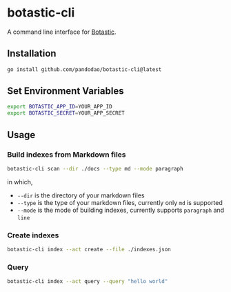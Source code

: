 # botastic-cli

A command line interface for [Botastic](https://developers.pando.im/references/botastic/api.html).

## Installation

```bash
go install github.com/pandodao/botastic-cli@latest
```

## Set Environment Variables

```bash
export BOTASTIC_APP_ID=YOUR_APP_ID
export BOTASTIC_SECRET=YOUR_APP_SECRET
```

## Usage

### Build indexes from Markdown files

```bash
botastic-cli scan --dir ./docs --type md --mode paragraph
```

in which,

- `--dir` is the directory of your markdown files
- `--type` is the type of your markdown files, currently only `md` is supported
- `--mode` is the mode of building indexes, currently supports `paragraph` and `line`

### Create indexes 

```bash
botastic-cli index --act create --file ./indexes.json
```

### Query

```bash
botastic-cli index --act query --query "hello world"
```

